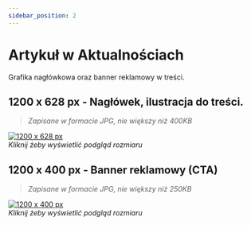 ```yaml
---
sidebar_position: 2
---
```


# Artykuł w Aktualnościach

Grafika nagłówkowa oraz banner reklamowy w treści.

## 1200 x 628 px - Nagłówek, ilustracja do treści. 
> *Zapisane w formacie JPG, nie większy niż 400KB*

[![1200 x 628 px](http://via.placeholder.com/1200x628)](http://via.placeholder.com/1200x628)  
*Kliknij żeby wyświetlić podgląd rozmiaru*

## 1200 x 400 px - Banner reklamowy (CTA)
> *Zapisane w formacie JPG, nie większy niż 250KB*

[![1200 x 400 px](http://via.placeholder.com/1200x400)](http://via.placeholder.com/1200x400)  
*Kliknij żeby wyświetlić podgląd rozmiaru*
